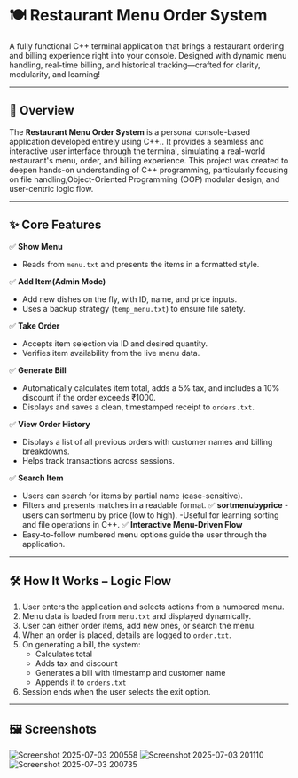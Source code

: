# 🍽️ Restaurant Menu Order System  
 A fully functional C++ terminal application that brings a restaurant ordering and billing experience right into your console.
  Designed with dynamic menu handling, real-time billing, and historical tracking—crafted for clarity, modularity, and learning!

---

## 📖 Overview  
The **Restaurant Menu Order System** is a personal console-based application developed entirely using C++..
 It provides a seamless and interactive user interface through the terminal, simulating a real-world restaurant's menu, order, and billing experience.
  This project was created to deepen hands-on understanding of C++ programming, particularly focusing on file handling,Object-Oriented Programming (OOP) modular design, and user-centric logic flow.

---

## ✨ Core Features  

✅ **Show Menu**  
- Reads from `menu.txt` and presents the items in a formatted style.  

✅ **Add Item(Admin Mode)**  
- Add new dishes on the fly, with ID, name, and price inputs.  
- Uses a backup strategy (`temp_menu.txt`) to ensure file safety.

✅ **Take Order**  
- Accepts item selection via ID and desired quantity.  
- Verifies item availability from the live menu data.

✅ **Generate Bill**  
- Automatically calculates item total, adds a 5% tax, and includes a 10% discount if the order exceeds ₹1000.  
- Displays and saves a clean, timestamped receipt to `orders.txt`.

✅ **View Order History**  
- Displays a list of all previous orders with customer names and billing breakdowns.  
- Helps track transactions across sessions.

✅ **Search Item**  
- Users can search for items by partial name (case-sensitive).  
- Filters and presents matches in a readable format.
✅ **sortmenubyprice**
-users can sortmenu by price (low to high).
-Useful for learning sorting and file operations in C++.
✅ **Interactive Menu-Driven Flow**  
- Easy-to-follow numbered menu options guide the user through the application.

---

## 🛠️ How It Works – Logic Flow  
1. User enters the application and selects actions from a numbered menu.  
2. Menu data is loaded from `menu.txt` and displayed dynamically.  
3. User can either order items, add new ones, or search the menu.  
4. When an order is placed, details are logged to `order.txt`.  
5. On generating a bill, the system:  
   - Calculates total  
   - Adds tax and discount  
   - Generates a bill with timestamp and customer name  
   - Appends it to `orders.txt`  
6. Session ends when the user selects the exit option.

---

## 🖼️ Screenshots  

![Screenshot 2025-07-03 200558](https://github.com/user-attachments/assets/3403d773-d0fa-4616-beb8-3f8576e2cdd4)
![Screenshot 2025-07-03 201110](https://github.com/user-attachments/assets/0477246a-a2ad-4828-85c9-25d751866ecf)
![Screenshot 2025-07-03 200735](https://github.com/user-attachments/assets/081e0427-404a-4903-83de-d497bf949eca)
